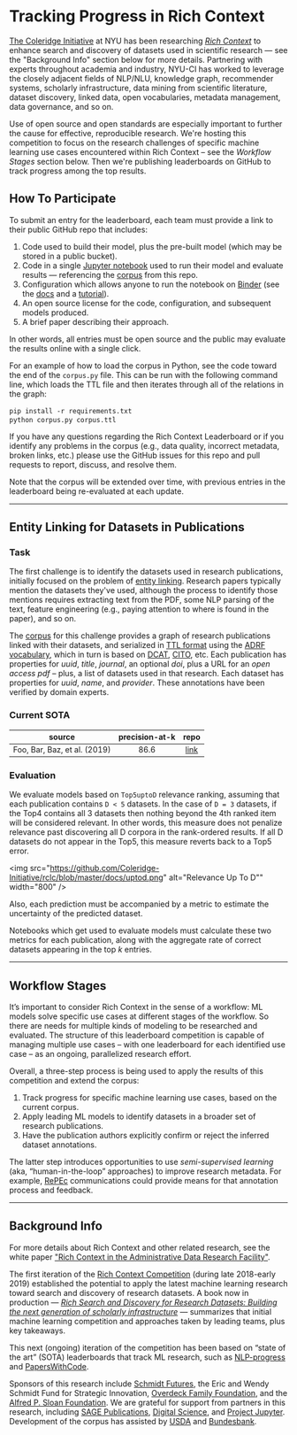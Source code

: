 # Tracking Progress in Rich Context

[The Coleridge Initiative](https://coleridgeinitiative.org/richcontext) 
at NYU has been researching [*Rich Context*](https://coleridgeinitiative.org/richcontext) 
to enhance search and discovery of datasets used in scientific
research — see the "Background Info" section below for more details.
Partnering with experts throughout academia and industry, NYU-CI has
worked to leverage the closely adjacent fields of NLP/NLU, knowledge
graph, recommender systems, scholarly infrastructure, data mining from
scientific literature, dataset discovery, linked data, open
vocabularies, metadata management, data governance, and so on.

Use of open source and open standards are especially important to
further the cause for effective, reproducible research.  We're hosting
this competition to focus on the research challenges of specific
machine learning use cases encountered within Rich Context – see the
_Workflow Stages_ section below. Then we're publishing leaderboards on
GitHub to track progress among the top results.


## How To Participate

To submit an entry for the leaderboard, each team must provide a link
to their public GitHub repo that includes:

  1. Code used to build their model, plus the pre-built model (which may be stored in a public bucket).
  1. Code in a single [Jupyter notebook](https://jupyter.org/) used to run their model and evaluate results — referencing the [corpus](corpus.ttl) from this repo.
  1. Configuration which allows anyone to run the notebook on [Binder](https://mybinder.org/) (see the [docs](https://mybinder.readthedocs.io/en/latest/introduction.html#preparing-a-repository-for-binder) and a [tutorial](http://ivory.idyll.org/blog/2017-four-steps-five-minutes-binder.html)).
  1. An open source license for the code, configuration, and subsequent models produced.
  1. A brief paper describing their approach.

In other words, all entries must be open source and the public may
evaluate the results online with a single click.

For an example of how to load the corpus in Python, see the code
toward the end of the `corpus.py` file.
This can be run with the following command line, which loads the TTL
file and then iterates through all of the relations in the graph:

```
pip install -r requirements.txt
python corpus.py corpus.ttl
```

If you have any questions regarding the Rich Context Leaderboard or if
you identify any problems in the corpus (e.g., data quality, incorrect
metadata, broken links, etc.) please use the GitHub issues for this
repo and pull requests to report, discuss, and resolve them.

Note that the corpus will be extended over time, with previous entries
in the leaderboard being re-evaluated at each update.


---
## Entity Linking for Datasets in Publications

### Task

The first challenge is to identify the datasets used in research
publications, initially focused on the problem of 
[entity linking](https://nlpprogress.com/english/entity_linking.html).
Research papers typically mention the datasets they've used, although
the process to identify those mentions requires extracting text from
the PDF, some NLP parsing of the text, feature engineering (e.g.,
paying attention to where is found in the paper), and so on.

The [corpus](corpus.ttl) for this challenge provides a graph of
research publications linked with their datasets, and serialized in
[TTL format](https://www.w3.org/TR/turtle/) using the 
[ADRF vocabulary](https://github.com/Coleridge-Initiative/adrf-onto/wiki/Vocabulary),
which in turn is based on
[DCAT](https://www.w3.org/TR/vocab-dcat/),
[CITO](https://sparontologies.github.io/cito/current/cito.html), etc.
Each publication has properties for *uuid*, *title*, *journal*, an
optional *doi*, plus a URL for an *open access pdf* – plus, a list of
datasets used in that research.  Each dataset has properties for
*uuid*, *name*, and *provider*.  These annotations have been verified
by domain experts.


### Current SOTA

|  source | precision-at-k | repo |
| ------------- | :-----:| :----: |
| Foo, Bar, Baz, et al. (2019) | 86.6 | [link]( https://github.com/HaritzPuerto/RCC/) |


### Evaluation

We evaluate models based on `Top5uptoD` relevance ranking, assuming
that each publication contains `D < 5` datasets.
In the case of `D = 3` datasets, if the Top4 contains all 3 datasets
then nothing beyond the 4th ranked item will be considered relevant.
In other words, this measure does not penalize relevance past
discovering all D corpora in the rank-ordered results.
If all D datasets do not appear in the Top5, this measure reverts back
to a Top5 error.

<img
 src="https://github.com/Coleridge-Initiative/rclc/blob/master/docs/uptod.png"
 alt="Relevance Up To D""
 width="800"
 />

Also, each prediction must be accompanied by a metric to estimate the
uncertainty of the predicted dataset.


Notebooks which get used to evaluate models must calculate these two
metrics for each publication, along with the aggregate rate of correct
datasets appearing in the top *k* entries.


---
## Workflow Stages

It’s important to consider Rich Context in the sense of a workflow: ML
models solve specific use cases at different stages of the workflow.
So there are needs for multiple kinds of modeling to be researched and
evaluated.
The structure of this leaderboard competition is capable of managing
multiple use cases – with one leaderboard for each identified use case
– as an ongoing, parallelized research effort.

Overall, a three-step process is being used to apply the results of
this competition and extend the corpus:

  1. Track progress for specific machine learning use cases, based on the current corpus.
  2. Apply leading ML models to identify datasets in a broader set of research publications.
  3. Have the publication authors explicitly confirm or reject the inferred dataset annotations.

The latter step introduces opportunities to use _semi-supervised learning_
(aka, “human-in-the-loop” approaches) to improve research metadata.
For example, [RePEc](http://repec.org/) communications could provide
means for that annotation process and feedback.

---
## Background Info

For more details about Rich Context and other related research, see
the white paper 
["Rich Context in the Administrative Data Research Facility"](https://coleridgeinitiative.org/assets/docs/ADRF%20White%20Paper_%20Rich%20Context.pdf).

The first iteration of the 
[Rich Context Competition](https://coleridgeinitiative.org/richcontextcompetition)
(during late 2018-early 2019) established the potential to apply the
latest machine learning research toward search and discovery of
research datasets.
A book now in production — 
[*Rich Search and Discovery for Research Datasets: Building the next generation of scholarly infrastructure*](https://tinyurl.com/richcontextbook) 
— summarizes that initial machine learning competition and approaches
taken by leading teams, plus key takeaways.

This next (ongoing) iteration of the competition has been based on
“state of the art” (SOTA) leaderboards that track ML research, such as
[NLP-progress](https://nlpprogress.com/) and
[PapersWithCode](https://paperswithcode.com/sota).

Sponsors of this research include 
[Schmidt Futures](https://schmidtfutures.com/), 
the Eric and Wendy Schmidt Fund for Strategic Innovation, 
[Overdeck Family Foundation](https://overdeck.org/), 
and the 
[Alfred P. Sloan Foundation](https://sloan.org/).
We are grateful for support from partners in this research, including
[SAGE Publications](https://sagepub.com/), 
[Digital Science](https://www.digital-science.com/),
and 
[Project Jupyter](https://jupyter.org/).
Development of the corpus has assisted by
[USDA](https://www.usda.gov/)
and
[Bundesbank](https://www.bundesbank.de/en).
